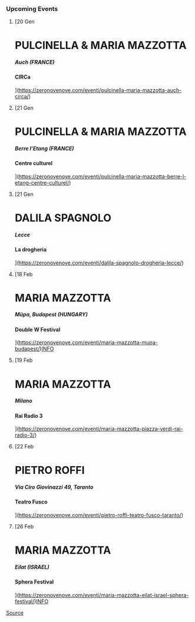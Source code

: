 ### Upcoming Events

1.  [20 Gen
    
    PULCINELLA & MARIA MAZZOTTA
    ===========================
    
    ##### Auch (FRANCE)
    
    #### CIRCa
    
    ](https://zeronovenove.com/eventi/pulcinella-maria-mazzotta-auch-circa/)
2.  [21 Gen
    
    PULCINELLA & MARIA MAZZOTTA
    ===========================
    
    ##### Berre l’Etang (FRANCE)
    
    #### Centre culturel
    
    ](https://zeronovenove.com/eventi/pulcinella-maria-mazzotta-berre-l-etang-centre-culturel/)
3.  [21 Gen
    
    DALILA SPAGNOLO
    ===============
    
    ##### Lecce
    
    #### La drogheria
    
    ](https://zeronovenove.com/eventi/dalila-spagnolo-drogheria-lecce/)
4.  [18 Feb
    
    MARIA MAZZOTTA
    ==============
    
    ##### Müpa, Budapest (HUNGARY)
    
    #### Double W Festival
    
    ](https://zeronovenove.com/eventi/maria-mazzotta-mupa-budapest/)[INFO](https://www.mupa.hu/en/program/world-music-jazz-popular-music/ewiva-maria-mazzotta-2022-02-18_19-30-festival-theatre)
5.  [19 Feb
    
    MARIA MAZZOTTA
    ==============
    
    ##### Milano
    
    #### Rai Radio 3
    
    ](https://zeronovenove.com/eventi/maria-mazzotta-piazza-verdi-rai-radio-3/)
6.  [22 Feb
    
    PIETRO ROFFI
    ============
    
    ##### Via Ciro Giovinazzi 49, Taranto
    
    #### Teatro Fusco
    
    ](https://zeronovenove.com/eventi/pietro-roffi-teatro-fusco-taranto/)
7.  [26 Feb
    
    MARIA MAZZOTTA
    ==============
    
    ##### Eilat (ISRAEL)
    
    #### Sphera Festival
    
    ](https://zeronovenove.com/eventi/maria-mazzotta-eilat-israel-sphera-festival/)[INFO](https://www.tmisrael.co.il/event/MIT05/ALL/iw?utm_source=spherafestival&utm_medium=website&utm_campaign=spherafestival)

[Source](https://zeronovenove.com/event-listing/)
